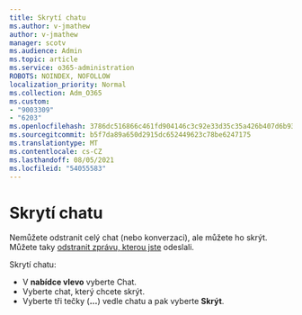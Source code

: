 ```yaml
---
title: Skrytí chatu
ms.author: v-jmathew
author: v-jmathew
manager: scotv
ms.audience: Admin
ms.topic: article
ms.service: o365-administration
ROBOTS: NOINDEX, NOFOLLOW
localization_priority: Normal
ms.collection: Adm_O365
ms.custom:
- "9003309"
- "6203"
ms.openlocfilehash: 3786dc516866c461fd904146c3c92e33d35c35a426b407d6b93d97fd11446ce9
ms.sourcegitcommit: b5f7da89a650d2915dc652449623c78be6247175
ms.translationtype: MT
ms.contentlocale: cs-CZ
ms.lasthandoff: 08/05/2021
ms.locfileid: "54055583"
---
```

# <a name="hide-a-chat"></a>Skrytí chatu

Nemůžete odstranit celý chat (nebo konverzaci), ale můžete ho skrýt. Můžete taky [odstranit zprávu, kterou jste](https://support.office.com/client/delete-a-message-you-have-sent-67bd76a5-04e7-46ea-9ef0-5800865cb8f3) odeslali.

Skrytí chatu:

- V **nabídce vlevo** vyberte Chat.
- Vyberte chat, který chcete skrýt.
- Vyberte tři tečky (**...**) vedle chatu a pak vyberte **Skrýt**.
